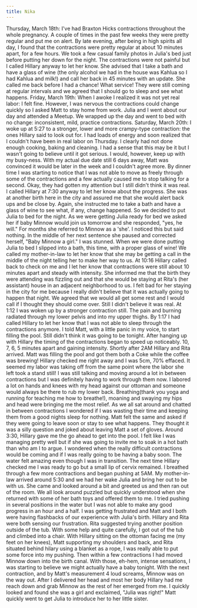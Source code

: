 ```yaml
---
title: Nika
---
```



Thursday, March 18th: I've had Braxton Hicks contractions throughout the whole pregnancy. A couple of times in the past few weeks they were pretty regular and put me on alert. By late evening, after being in high spirits all day, I found that the contractions were pretty regular at about 10 minutes apart, for a few hours. We took a few casual family photos in Julia's bed just before putting her down for the night. The contractions were not painful but I called Hillary anyway to let her know. She advised that I take a bath and have a glass of wine (the only alcohol we had in the house was Kahlua so I had Kahlua and milk!) and call her back in 45 minutes with an update. She called me back before I had a chance! What service! They were still coming at regular intervals and we agreed that I should go to sleep and see what happens. Friday, March 19th: When I awoke I realized it was not yet real labor: I felt fine. However, I was nervous the contractions could change quickly so I asked Matt to stay home from work. Julia and I went about our day and attended a Meetup. We wrapped up the day and went to bed with no change: inconsistent, mild, practice contractions. Saturday, March 20th: I woke up at 5:27 to a stronger, lower and more crampy-type contraction: the ones Hillary said to look out for. I had loads of energy and soon realized that I couldn't have been in real labor on Thursday. I clearly had not done enough cooking, baking and cleaning. I had a sense that this may be it but I wasn't going to believe until it got serious. I would, however, keep up with my busy-ness. With my actual due date still 6 days away, Matt was convinced it would be later in the week and I couldn't agree more. By dinner time I was starting to notice that I was not able to move as freely through some of the contractions and a few actually caused me to stop talking for a second. Okay, they had gotten my attention but I still didn't think it was real. I called Hillary at 7:30 anyway to let her know about the progress. She was at another birth here in the city and assured me that she would alert back ups and be close by. Again, she instructed me to take a bath and have a glass of wine to see what, if any, change happened. So we decided to put Julia to bed for the night. As we were getting Julia ready for bed we asked her if baby Minnow would join us tomorrow and she responded, "yes, he will." For months she referred to Minnow as a 'she'. I noticed this but said nothing. In the middle of her next sentence she paused and corrected herself, "Baby Minnow a girl." I was stunned. When we were done putting Julia to bed I slipped into a bath, this time, with a proper glass of wine! We called my mother-in-law to let her know that she may be getting a call in the middle of the night telling her to make her way to us. At 10:16 Hillary called back to check on me and I let her know that contractions were still about 10 minutes apart and steady with intensity. She informed me that the birth they were attending was fizzling out and that she would be staying at Rita's (her assistant) house in an adjacent neighborhood to us. I felt bad for her staying in the city for me because I really didn't believe that it was actually going to happen that night. We agreed that we would all get some rest and I would call if I thought they should come over. Still I didn't believe it was real. At 1:12 I was woken up by a stronger contraction still. The pain and burning radiated through my lower pelvis and into my upper thighs. By 1:17 I had called Hillary to let her know that I was not able to sleep through the contractions anymore. I told Matt, with a little panic in my voice, to start filling the pool. Still didn't think it was going to be tonight. After hanging up with Hillary the timing of the contractions began to speed up noticeably. 10, 7, 6, 5 minutes apart and gaining intensity. Shortly after 2AM Hillary and Rita arrived. Matt was filling the pool and got them both a Coke while the coffee was brewing! Hillary checked me right away and I was 5cm, 70% effaced. It seemed my labor was taking off from the same point where the labor she left took a stand still! I was still talking and moving around a lot in between contractions but I was definitely having to work through them now. I labored a lot on hands and knees with my head against our ottoman and someone would always be there to rub my lower back. Breathing(thank you yoga and running for teaching me how to breathe!), moaning and swaying my hips and head were bringing me the most relief. As we all sat around and chatted in between contractions I wondered if I was wasting their time and keeping them from a good nights sleep for nothing. Matt felt the same and asked if they were going to leave soon or stay to see what happens. They thought it was a silly question and joked about leaving Matt a set of gloves. Around 3:30, Hillary gave me the go ahead to get into the pool. I felt like I was managing pretty well but if she was going to invite me to soak in a hot bath than who am I to argue. I wondered when the really difficult contractions would be coming and if I was really going to be having a baby soon. The water felt amazing even though I was in transition. The next time Hillary checked me I was ready to go but a small lip of cervix remained. I breathed through a few more contractions and began pushing at 5AM. My mother-in-law arrived around 5:30 and we had her wake Julia and bring her out to be with us. She came and looked around a bit and greeted us and then ran out of the room. We all look around puzzled but quickly understood when she returned with some of her bath toys and offered them to me. I tried pushing in several positions in the water but I was not able to make any good progress in an hour and a half. I was getting frustrated and Matt and I both were having flashbacks of our experience with Julia's birth. Hillary and Rita were both sensing our frustration. Rita suggested trying another position outside of the tub. With some help and quite carefully, I got out of the tub and climbed into a chair. With Hillary sitting on the ottoman facing me (my feet on her knees), Matt supporting my shoulders and back, and Rita situated behind hilary using a blanket as a rope, I was really able to put some force into my pushing. Then within a few contractions I had moved Minnow down into the birth canal. With those, eh-hem, intense sensations, I was starting to believe we might actually have a baby tonight. With the next contraction, and by Matt's measurement 4 loud screams, Minnow was on the way out. After I delivered her head and most her body Hillary had me reach down and grab Minnow as the rest of her emerged from me. I quickly looked and found she was a girl and exclaimed, "Julia was right!" Matt quickly went to get Julia to introduce her to her little sister.